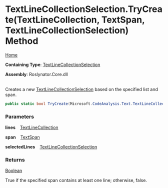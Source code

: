 # TextLineCollectionSelection\.TryCreate\(TextLineCollection, TextSpan, TextLineCollectionSelection\) Method

[Home](../../../../README.md)

**Containing Type**: [TextLineCollectionSelection](../README.md)

**Assembly**: Roslynator\.Core\.dll

\
Creates a new [TextLineCollectionSelection](../README.md) based on the specified list and span\.

```csharp
public static bool TryCreate(Microsoft.CodeAnalysis.Text.TextLineCollection lines, Microsoft.CodeAnalysis.Text.TextSpan span, out Roslynator.Text.TextLineCollectionSelection selectedLines)
```

### Parameters

**lines** &ensp; [TextLineCollection](https://docs.microsoft.com/en-us/dotnet/api/microsoft.codeanalysis.text.textlinecollection)

**span** &ensp; [TextSpan](https://docs.microsoft.com/en-us/dotnet/api/microsoft.codeanalysis.text.textspan)

**selectedLines** &ensp; [TextLineCollectionSelection](../README.md)

### Returns

[Boolean](https://docs.microsoft.com/en-us/dotnet/api/system.boolean)

True if the specified span contains at least one line; otherwise, false\.